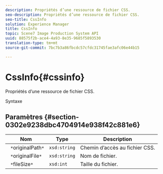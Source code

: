 ```yaml
---
description: Propriétés d’une ressource de fichier CSS.
seo-description: Propriétés d’une ressource de fichier CSS.
seo-title: CssInfo
solution: Experience Manager
title: CssInfo
topic: Scene7 Image Production System API
uuid: 88575f2b-ace4-4a93-8e35-9685f5893530
translation-type: tm+mt
source-git-commit: 7bc7b3a86fbcdc57cfdc31745fae3afc06e44b15

---
```



# CssInfo{#cssinfo}

Propriétés d’une ressource de fichier CSS.

Syntaxe

## Paramètres {#section-0302e9238dbc4704914e938f42c881e6}

| Nom | Type | Description |
|---|---|---|
| ` *`originalPath`*` | `xsd:string` | Chemin d’accès au fichier CSS. |
| ` *`originalFile`*` | `xsd:string` | Nom de fichier. |
| ` *`fileSize`*` | `xsd:int` | Taille du fichier. |

